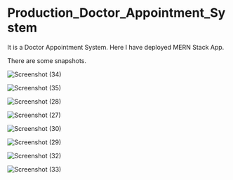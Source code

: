 # Production_Doctor_Appointment_System
It is a Doctor Appointment System. Here I have deployed MERN Stack App.

There are some snapshots.

![Screenshot (34)](https://github.com/AnejaGitHub/Production_Doctor_Appointment_System/assets/72705347/84f49083-38cf-4193-9ecd-ac7fec767089)

![Screenshot (35)](https://github.com/AnejaGitHub/Production_Doctor_Appointment_System/assets/72705347/58be218f-4cb4-42f5-902d-a8f4d91d6ce7)

![Screenshot (28)](https://github.com/AnejaGitHub/Production_Doctor_Appointment_System/assets/72705347/afe96bed-13d7-4f57-9c8e-6f0f4c7bd377)

![Screenshot (27)](https://github.com/AnejaGitHub/Production_Doctor_Appointment_System/assets/72705347/87b58957-d853-4ad8-9e14-076af15c7fee)

![Screenshot (30)](https://github.com/AnejaGitHub/Production_Doctor_Appointment_System/assets/72705347/d1081d44-0338-4976-abd7-83e655df2aa0)

![Screenshot (29)](https://github.com/AnejaGitHub/Production_Doctor_Appointment_System/assets/72705347/cb71364d-b15b-49bb-aa9f-3f09aa8c2814)

![Screenshot (32)](https://github.com/AnejaGitHub/Production_Doctor_Appointment_System/assets/72705347/a009698a-0ccc-4e73-8307-5b1084a546ab)

![Screenshot (33)](https://github.com/AnejaGitHub/Production_Doctor_Appointment_System/assets/72705347/29bf6aa4-6565-45d2-b5d9-1b56510cd68a)

